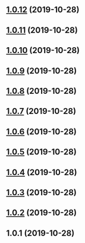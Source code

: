 <a name="1.0.12"></a>
## [1.0.12](https://github.com/tapioca24/videojs-logo/compare/v1.0.11...v1.0.12) (2019-10-28)

<a name="1.0.11"></a>
## [1.0.11](https://github.com/tapioca24/videojs-logo/compare/v1.0.10...v1.0.11) (2019-10-28)

<a name="1.0.10"></a>
## [1.0.10](https://github.com/tapioca24/videojs-logo/compare/v1.0.9...v1.0.10) (2019-10-28)

<a name="1.0.9"></a>
## [1.0.9](https://github.com/tapioca24/videojs-logo/compare/v1.0.8...v1.0.9) (2019-10-28)

<a name="1.0.8"></a>
## [1.0.8](https://github.com/tapioca24/videojs-logo/compare/v1.0.7...v1.0.8) (2019-10-28)

<a name="1.0.7"></a>
## [1.0.7](https://github.com/tapioca24/videojs-logo/compare/v1.0.6...v1.0.7) (2019-10-28)

<a name="1.0.6"></a>
## [1.0.6](https://github.com/tapioca24/videojs-logo/compare/v1.0.5...v1.0.6) (2019-10-28)

<a name="1.0.5"></a>
## [1.0.5](https://github.com/tapioca24/videojs-logo/compare/v1.0.4...v1.0.5) (2019-10-28)

<a name="1.0.4"></a>
## [1.0.4](https://github.com/tapioca24/videojs-logo/compare/v1.0.3...v1.0.4) (2019-10-28)

<a name="1.0.3"></a>
## [1.0.3](https://github.com/tapioca24/videojs-logo/compare/v1.0.2...v1.0.3) (2019-10-28)

<a name="1.0.2"></a>
## [1.0.2](https://github.com/tapioca24/videojs-logo/compare/v1.0.1...v1.0.2) (2019-10-28)

<a name="1.0.1"></a>
## 1.0.1 (2019-10-28)

